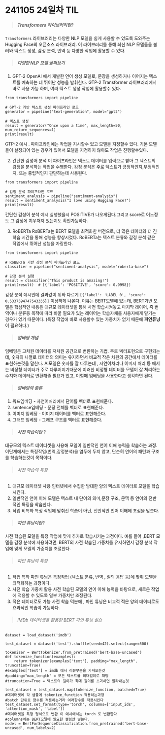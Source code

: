 # 241105 24일차 TIL

>  ##### Transformers 라이브러리란?

`Transformers` 라이브러리는 다양한 NLP 모델을 쉽게 사용할 수 있도록 도와주는 Hugging Face의 오픈소스 라이브러리.
이 라이브러리를 통해 최신 NLP 모델들을 불러와 텍스트 생성, 감정 분석, 번역 등 다양한 작업에 활용할 수 있다.


> ##### 다양한 NLP 모델 살펴보기

1. GPT-2 
OpenAI 에서 개발한 언어 생성 모델로, 문장을 생성하거나 이어지는 텍스트를 예측하는 데 뛰어난 성능을 발휘한다.
GTP-2 Transformer 라이브러리에서 바로 사용 가능 하며, 여러 텍스트 생성 작업에 활용할수 있다.

```
from transformers import pipeline

# GPT-2 기반 텍스트 생성 파이프라인 로드
generator = pipeline("text-generation", model="gpt2")

# 텍스트 생성
result = generator("Once upon a time", max_length=50, num_return_sequences=1)
print(result)
```
GTP-2 예시 . 파이프라인에는 작업을 지시할수 있고 모델을 지정할수 있다.
기본 모델들이 설정되어 있는 경우가 있어서 모델을 지정하지 않아도 작업은 진행할수있다.

2. 간단한 감성어 분석
이 파이프라인은 텍스트 데이터를 입력으로 받아 그 텍스트의 감정을 분석하는 작업을 수행한다.
감정 분석은 주로 텍스트가 긍정적인지,부정적인지, 또는 중립적인지 판단하는데 사용된다.
```
from transformers import pipeline

# 감정 분석 파이프라인 로드
sentiment_analysis = pipeline("sentiment-analysis")
result = sentiment_analysis("I love using Hugging Face!")
print(result)
``` 
간단한 감성어 분석 예시 실행했을시 POSITIVE가 나오게된다.그리고 score로 어느정도 그 감정에 치우쳐져 있는지도 확인가능하다.

3. RoBERTa
RoBERTa는 BERT 모델을 최적화한 버전으로, 더 많은 데이터와 더 긴 학습 시간을 통해 성능을 향상시켰다.
RoBERTa는 텍스트 분류와 감정 분석 같은 작업에서 뛰어난 성능을 자랑한다.
```
from transformers import pipeline

# RoBERTa 기반 감정 분석 파이프라인 로드
classifier = pipeline("sentiment-analysis", model="roberta-base")

# 감정 분석 실행
result = classifier("This product is amazing!")
print(result)  # [{'label': 'POSITIVE', 'score': 0.9998}]
```
감정 분석 예시인데 결과값이 위와 다르게 `[{'label': 'LABEL_0', 'score': 0.5337594747543335}]` 이상하게 나온다.
이유는 BERT모델에 있는데, BERT기반 모델은 핵심적인 내용은 대규모 데이터셋을 통해 사전 학습시켜놓고 마지막 레이어,
즉 번역이나 분류등 목적에 따라 바꿀 필요가 있는 레이어는 학습자체를 사용자에게 맡기는 경우가 있기 때문이다.
(특정 작업에 바로 사용할수 있는 가중치가 없기 때문에 **파인튜닝**이 필요하다.)

> ##### 임베딩 개념
임베딩은 고차원 데이터를 저차원 공간으로 변환하는 기법.
주로 벡터표현으로 구현되는데, 숫자의 나열로 데이터의 의미는 유지하면서 비교적 작은 차원의 공간에서 데이터를 표현하는것을 말한다.
Ai모델은 숫자를 잘 다루는데 , 자연어처리나 이미지 처리 등 에서는 비정형 데이터가 주로 다루어지기때문에
이러한 비정형 데이터를 모델이 잘 처리하는 수치화 데이터로 변환해줄 필요가 있고, 이럴때 임베딩을 사용한다고 생각하면 된다.

> ##### 임베딩의 종류

1. 워드임베딩 - 자연어처리에서 단어를 벡터로 표현해준다. 
2. sentence임베딩 - 문장 전체를 벡터로 표현해준다.
3. 이미지 임베딩 - 이미지 데이터를 벡터로 표현해준다.
4. 그래프 임베딩 - 그래프 구조를 벡터로 표현해준다.

> ##### 사전 학습이란 ?
대규모의 텍스트 데이터셋을 사용해 모델이 일반적인 언어 이해 능력을 학습하는 과정.
이단계에서는 특정작업(번역,감정분석)을 염두에 두지 않고, 단순히 언어의 패턴과 구조를 학습하는것이 목적이다.

> ###### 사전 학습의 특징
1. 대규모 데이터셋 사용
인터넷에서 수집한 방대한 양의 텍스트 데이터로 모델을 학습시킨다.
2. 일반적인 언어 이해
모델은 텍스트 내 단어의 의미,문장 구조, 문맥 등 언어의 전반적인 특징을 학습한다.
3. 작업 비특화
특정 작업에 맞춰진 학습이 아닌, 전반적인 언어 이해에 초점을 맞춘다.



> ##### 파인 튜닝이란?
사전 학습된 모델을 특정 작업에 맞게 추가로 학습시키는 과정이다.
예를 들어 ,BERT 모델을 감정 분석에 사용하려면, BERT의 사전 학습된 가중치를 유지하면서 감정 분석 작업에 맞게 모델의 가중치를 조절한다.

> ###### 파인 튜닝의 특징
1. 작업 특화 
파인 튜닝은 특정작업 (텍스트 분류, 번역 , 질의 응답 등)에 맞춰 모델을 최적화하는 과정이다.
2. 사전 학습 가중치 활용
사전 학습된 모델의 언어 이해 능력을 바탕으로, 새로운 작업에 적응할 수 있도록 일부 가중치만 조정된다.
3. 적은 데이터로도 가능
사전 학습 덕분에 , 파인 튜닝은 비교적 적은 양의 데이터로도 효과적인 학습이 가능하다.

>###### IMDb 데이터셋을 활용한 BERT 파인 튜닝 실습

```
dataset = load_dataset('imdb')

test_dataset = dataset('test').shuffle(seed=42).select(range=500)

tokenizer = BertTokenizer.from_pretrained('bert-base-uncased')
def tokenize_function(examples):
    return tokenizer(examples['text'], padding="max_length", truncation=True)
#examples['text'] = imdb 에서 리뷰부분을 가져오는것     
#padding="max_length" = 모든 텍스트를 최대길이로 패딩  
#truncation=True = 텍스트의 길이가 최대 길이를 초과하면 잘라내는것

test_dataset = test_dataset.map(tokenize_function, batched=True)
#데이터셋에 각 샘플에 tokenize_function 적용하는과정
#batch 단위로 함수를 적용하는거라 여러함수를 적용시킨다
test_dataset.set_format(type='torch', columns=['input_ids', 'attention_mask', 'label'])
#데이터셋을 특정 형식으로 변환 이 예시에서는 torch 로 변환한다
#columns에는 BERT모델에 필요한 컬럼만 넣는다.     
model = BertForSequenceClassification.from_pretrained('bert-base-uncased', num_labels=2)
```
